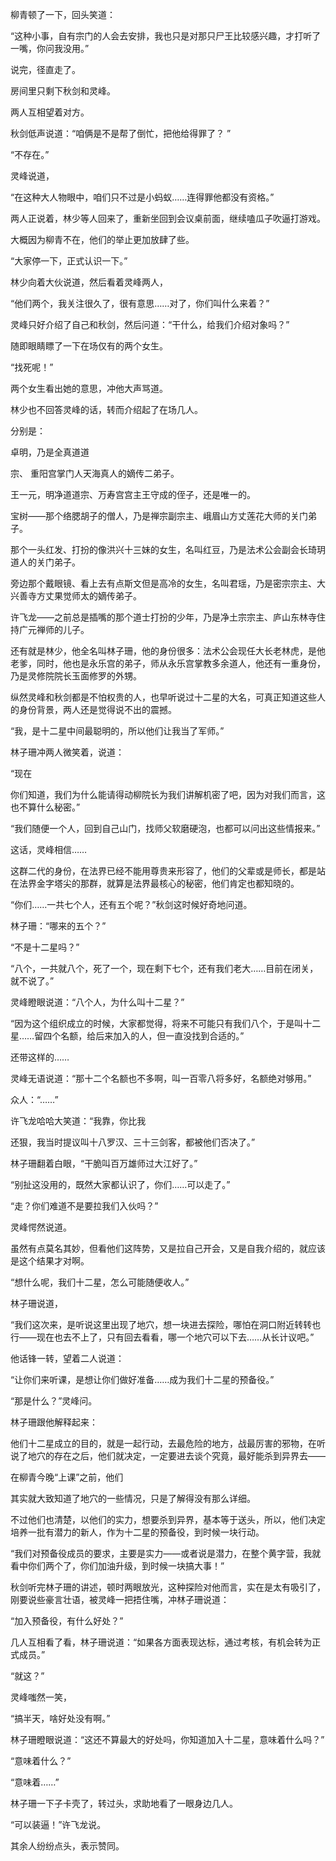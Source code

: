 柳青顿了一下，回头笑道：

“这种小事，自有宗门的人会去安排，我也只是对那只尸王比较感兴趣，才打听了一嘴，你问我没用。”

说完，径直走了。

房间里只剩下秋剑和灵峰。

两人互相望着对方。

秋剑低声说道：“咱俩是不是帮了倒忙，把他给得罪了？ ”

“不存在。”

灵峰说道，

“在这种大人物眼中，咱们只不过是小蚂蚁……连得罪他都没有资格。”

两人正说着，林少等人回来了，重新坐回到会议桌前面，继续嗑瓜子吹逼打游戏。

大概因为柳青不在，他们的举止更加放肆了些。

“大家停一下，正式认识一下。”

林少向着大伙说道，然后看着灵峰两人，

“他们两个，我关注很久了，很有意思……对了，你们叫什么来着？”

灵峰只好介绍了自己和秋剑，然后问道：“干什么，给我们介绍对象吗？”

随即眼睛瞟了一下在场仅有的两个女生。

“找死呢！”

两个女生看出她的意思，冲他大声骂道。

林少也不回答灵峰的话，转而介绍起了在场几人。

分别是：

卓明，乃是全真道道

宗、 重阳宫掌门人天海真人的嫡传二弟子。

王一元，明净道道宗、万寿宫宫主王守成的侄子，还是唯一的。

宝树——那个络腮胡子的僧人，乃是禅宗副宗主、峨眉山方丈莲花大师的关门弟子。

那个一头红发、打扮的像洪兴十三妹的女生，名叫红豆，乃是法术公会副会长琦玥道人的关门弟子。

旁边那个戴眼镜、看上去有点斯文但是高冷的女生，名叫君瑶，乃是密宗宗主、大兴善寺方丈果觉师太的嫡传弟子。

许飞龙——之前总是插嘴的那个道士打扮的少年，乃是净土宗宗主、庐山东林寺住持广元禅师的儿子。

还有就是林少，他全名叫林子珊，他的身份很多：法术公会现任大长老林虎，是他老爹，同时，他也是永乐宫的弟子，师从永乐宫掌教多余道人，他还有一重身份，乃是灵修院院长玉面修罗的外甥。

纵然灵峰和秋剑都是不怕权贵的人，也早听说过十二星的大名，可真正知道这些人的身份背景，两人还是觉得说不出的震撼。

“我，是十二星中间最聪明的，所以他们让我当了军师。”

林子珊冲两人微笑着，说道：

“现在

你们知道，我们为什么能请得动柳院长为我们讲解机密了吧，因为对我们而言，这也不算什么秘密。”

“我们随便一个人，回到自己山门，找师父软磨硬泡，也都可以问出这些情报来。”

这话，灵峰相信……

这群二代的身份，在法界已经不能用尊贵来形容了，他们的父辈或是师长，都是站在法界金字塔尖的那群，就算是法界最核心的秘密，他们肯定也都知晓的。

“你们……一共七个人，还有五个呢？”秋剑这时候好奇地问道。

林子珊：“哪来的五个？”

“不是十二星吗？”

“八个，一共就八个，死了一个，现在剩下七个，还有我们老大……目前在闭关，就不说了。”

灵峰瞪眼说道：“八个人，为什么叫十二星？”

“因为这个组织成立的时候，大家都觉得，将来不可能只有我们八个，于是叫十二星……留四个名额，给后来加入的人，但一直没找到合适的。”

还带这样的……

灵峰无语说道：“那十二个名额也不多啊，叫一百零八将多好，名额绝对够用。”

众人：“……”

许飞龙哈哈大笑道：“我靠，你比我

还狠，我当时提议叫十八罗汉、三十三剑客，都被他们否决了。”

林子珊翻着白眼，“干脆叫百万雄师过大江好了。”

“别扯这没用的，既然大家都认识了，你们……可以走了。”

“走？你们难道不是要拉我们入伙吗？”

灵峰愕然说道。

虽然有点莫名其妙，但看他们这阵势，又是拉自己开会，又是自我介绍的，就应该是这个结果才对啊。

“想什么呢，我们十二星，怎么可能随便收人。”

林子珊说道，

“我们这次来，是听说这里出现了地穴，想一块进去探险，哪怕在洞口附近转转也行——现在也去不上了，只有回去看看，哪一个地穴可以下去……从长计议吧。”

他话锋一转，望着二人说道：

“让你们来听课，是想让你们做好准备……成为我们十二星的预备役。”

“那是什么？”灵峰问。

林子珊跟他解释起来：

他们十二星成立的目的，就是一起行动，去最危险的地方，战最厉害的邪物，在听说了地穴的存在之后，他们就决定，一定要进去谈个究竟，最好能杀到异界去——

在柳青今晚“上课”之前，他们

其实就大致知道了地穴的一些情况，只是了解得没有那么详细。

不过他们也清楚，以他们的实力，想要杀到异界，基本等于送头，所以，他们决定培养一批有潜力的新人，作为十二星的预备役，到时候一块行动。

“我们对预备役成员的要求，主要是实力——或者说是潜力，在整个黄字营，我就看中你们两个了，你们加油升级，到时候一块搞大事！”

秋剑听完林子珊的讲述，顿时两眼放光，这种探险对他而言，实在是太有吸引了，刚要说些豪言壮语，被灵峰一把捂住嘴，冲林子珊说道：

“加入预备役，有什么好处？”

几人互相看了看，林子珊说道：“如果各方面表现达标，通过考核，有机会转为正式成员。”

“就这？”

灵峰嗤然一笑，

“搞半天，啥好处没有啊。”

林子珊瞪眼说道：“这还不算最大的好处吗，你知道加入十二星，意味着什么吗？”

“意味着什么？”

“意味着……”

林子珊一下子卡壳了，转过头，求助地看了一眼身边几人。

“可以装逼！”许飞龙说。

其余人纷纷点头，表示赞同。
